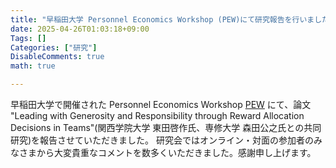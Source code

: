 ```yaml
---
title: "早稲田大学 Personnel Economics Workshop (PEW)にて研究報告を行いました"
date: 2025-04-26T01:03:18+09:00
Tags: []
Categories: ["研究"]
DisableComments: true
math: true

---
```


早稲田大学で開催された Personnel Economics Workshop [PEW](https://sites.google.com/view/peworkshop/home) にて、論文 "Leading with Generosity and Responsibility through Reward Allocation Decisions in Teams"(関西学院大学 東田啓作氏、専修大学 森田公之氏との共同研究)を報告させていただきました。<!--more-->
研究会ではオンライン・対面の参加者のみなさまから大変貴重なコメントを数多くいただきました。感謝申し上げます。